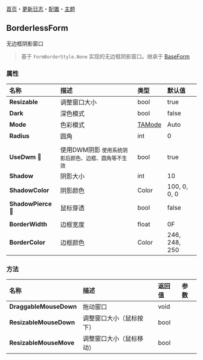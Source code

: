 [首页](../Home.md)・[更新日志](../UpdateLog.md)・[配置](../Config.md)・[主题](../Theme.md)

## BorderlessForm

无边框阴影窗口

> 基于 `FormBorderStyle.None` 实现的无边框阴影窗口。继承于 [BaseForm](BaseForm)

### 属性

名称 | 描述 | 类型 | 默认值 |
:--|:--|:--|:--|
**Resizable** | 调整窗口大小 | bool | true |
**Dark** | 深色模式 | bool | false |
**Mode** | 色彩模式 | [TAMode](../Control/Enum.md#tamode) | Auto |
**Radius** | 圆角 | int | 0 |
||||
**UseDwm** 🔴 | 使用DWM阴影 `使用系统阴影后颜色、边框、圆角等不生效` | bool | true |
**Shadow** | 阴影大小 | int | 10 |
**ShadowColor** | 阴影颜色 | Color | 100, 0, 0, 0 |
**ShadowPierce** 🔴 | 鼠标穿透 | bool | false |
||||
**BorderWidth** | 边框宽度 | float | 0F |
**BorderColor** | 边框颜色 | Color | 246, 248, 250 |

### 方法

名称 | 描述 | 返回值 | 参数 |
:--|:--|:--|:--|
**DraggableMouseDown** | 拖动窗口 | void ||
**ResizableMouseDown** | 调整窗口大小（鼠标按下） | bool ||
**ResizableMouseMove** | 调整窗口大小（鼠标移动） | bool ||